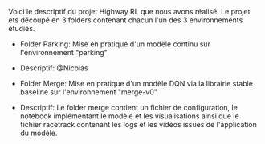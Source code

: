 Voici le descriptif du projet Highway RL que nous avons réalisé.
Le projet ets découpé en 3 folders contenant chacun l'un des 3 environnements étudiés. 

- Folder Parking: Mise en pratique d'un modèle continu sur l'environnement "parking"
- Descriptif: @Nicolas 

- Folder Merge: Mise en pratique d'un modèle DQN via la librairie stable baseline sur l'environnement "merge-v0"
- Descriptif: Le folder merge contient un fichier de configuration, le notebook implémentant le modèle et les visualisations ainsi que le fichier racetrack contenant les logs et les vidéos issues de l'application du modèle. 


